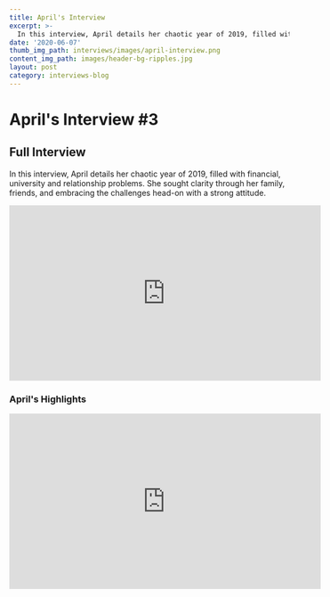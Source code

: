 ```yaml
---
title: April's Interview
excerpt: >-
  In this interview, April details her chaotic year of 2019, filled with financial, university and relationship problems.
date: '2020-06-07'
thumb_img_path: interviews/images/april-interview.png
content_img_path: images/header-bg-ripples.jpg
layout: post
category: interviews-blog
---
```


# April's Interview \#3

## Full Interview
In this interview, April details her chaotic year of 2019, filled with financial, university and relationship problems. She sought clarity through her family, friends, and embracing the challenges head-on with a strong attitude.
<iframe width="560" height="315" src="https://www.youtube.com/embed/HtW6SnE8iCY" frameborder="0" allow="accelerometer; autoplay; encrypted-media; gyroscope; picture-in-picture" allowfullscreen></iframe>

### April's Highlights
<iframe width="560" height="315" src="https://www.youtube.com/embed/1i_AXIB6xXw" frameborder="0" allow="accelerometer; autoplay; encrypted-media; gyroscope; picture-in-picture" allowfullscreen></iframe>
